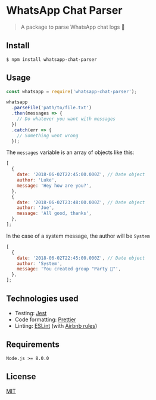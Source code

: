 # WhatsApp Chat Parser

> A package to parse WhatsApp chat logs 💬

## Install

```
$ npm install whatsapp-chat-parser
```

## Usage

```javascript
const whatsapp = require('whatsapp-chat-parser');

whatsapp
  .parseFile('path/to/file.txt')
  .then(messages => {
    // Do whatever you want with messages
  })
  .catch(err => {
    // Something went wrong
  });
```

The `messages` variable is an array of objects like this:

```javascript
[
  {
    date: '2018-06-02T22:45:00.000Z', // Date object
    author: 'Luke',
    message: 'Hey how are you?',
  },
  {
    date: '2018-06-02T23:48:00.000Z', // Date object
    author: 'Joe',
    message: 'All good, thanks',
  },
];
```

In the case of a system message, the author will be `System`

```javascript
[
  {
    date: '2018-06-02T22:45:00.000Z', // Date object
    author: 'System',
    message: 'You created group "Party 🎉"',
  },
];
```

## Technologies used

- Testing: [Jest](https://jestjs.io/)
- Code formatting: [Prettier](https://prettier.io/)
- Linting: [ESLint](https://eslint.org/) (with [Airbnb rules](https://www.npmjs.com/package/eslint-config-airbnb-base))

## Requirements

`Node.js >= 8.0.0`

## License

[MIT](LICENSE)
